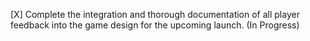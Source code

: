 [X] Complete the integration and thorough documentation of all player feedback into the game design for the upcoming launch. (In Progress)